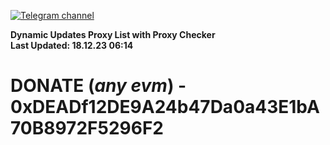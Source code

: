 [![Telegram channel](https://img.shields.io/endpoint?url=https://runkit.io/damiankrawczyk/telegram-badge/branches/master?url=https://t.me/n4z4v0d)](https://t.me/n4z4v0d) 

**Dynamic Updates Proxy List with Proxy Checker**  
**Last Updated: 18.12.23 06:14**

# DONATE (_any evm_) - 0xDEADf12DE9A24b47Da0a43E1bA70B8972F5296F2
